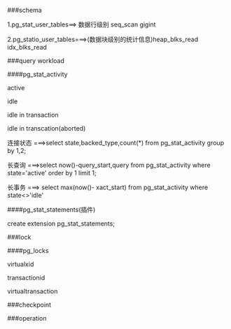 ###schema

1.pg_stat_user_tables==>  数据行级别 seq_scan gigint 

2.pg_statio_user_tables===>(数据块级别的统计信息)heap_blks_read idx_blks_read 

###query workload

####pg_stat_activity

active

idle

idle in transaction

idle in transcation(aborted)

连接状态 ===>select state,backed_type,count(*) from pg_stat_activity group by 1,2;

长查询 ===>select now()-query_start,query from pg_stat_activity where state='active' order by 1 limit 1;

长事务 ===> select max(now()- xact_start) from pg_stat_activity where state<>'idle'

####pg_stat_statements(插件)

create extension pg_stat_statements;





###lock

####pg_locks

virtualxid

transactionid

virtualtransaction



###checkpoint

 ###operation

